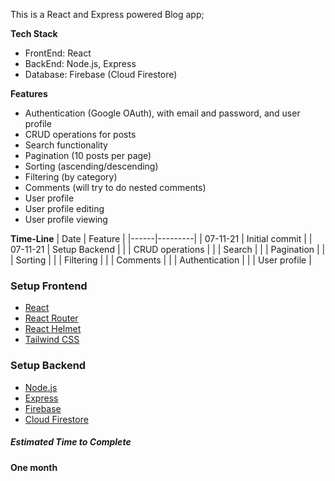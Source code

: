 This is a React and Express powered Blog app;

**Tech Stack**

- FrontEnd: React
- BackEnd: Node.js, Express
- Database: Firebase (Cloud Firestore)

**Features**

- Authentication (Google OAuth), with email and password, and user profile
- CRUD operations for posts
- Search functionality
- Pagination (10 posts per page)
- Sorting (ascending/descending)
- Filtering (by category)
- Comments (will try to do nested comments)
- User profile
- User profile editing
- User profile viewing

**Time-Line**
| Date | Feature |
|------|---------|
| 07-11-21 | Initial commit |
| 07-11-21 | Setup Backend |
| | CRUD operations |
| | Search |
| | Pagination |
| | Sorting |
| | Filtering |
| | Comments |
| | Authentication |
| | User profile |

### Setup Frontend

- [React](https://reactjs.org/)
- [React Router](https://reacttraining.com/react-router/web/guides/quick-start)
- [React Helmet](https://react-helmet.github.io/)
- [Tailwind CSS](https://tailwindcss.com/)

### Setup Backend

- [Node.js](https://nodejs.org/)
- [Express](https://expressjs.com/)
- [Firebase](https://firebase.google.com/)
- [Cloud Firestore](https://firebase.google.com/docs/firestore/quickstart)

##### Estimated Time to Complete

**One month**

